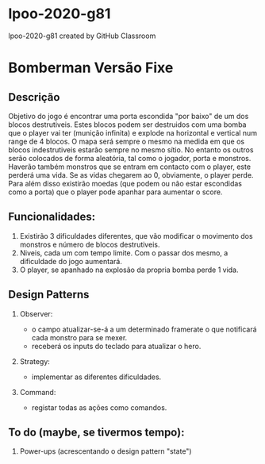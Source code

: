 # lpoo-2020-g81
lpoo-2020-g81 created by GitHub Classroom

# Bomberman Versão Fixe

## Descrição
Objetivo do jogo é encontrar uma porta escondida "por baixo" de um dos blocos destrutiveis.
Estes blocos podem ser destruidos com uma bomba que o player vai ter (munição infinita) e explode na horizontal e vertical num range de 4 blocos.
O mapa será sempre o mesmo na medida em que os blocos indestrutiveis estarão sempre no mesmo sítio. No entanto os outros serão colocados de forma aleatória, tal como o jogador, porta e monstros.
Haverão também monstros que se entram em contacto com o player, este perderá uma vida. Se as vidas chegarem ao 0, obviamente, o player perde.
Para além disso existirão moedas (que podem ou não estar escondidas como a porta) que o player pode apanhar para aumentar o score.

## Funcionalidades:
1. Existirão 3 dificuldades diferentes, que vão modificar o movimento dos monstros e número de blocos destrutiveis.
1. Niveis, cada um com tempo limite. Com o passar dos mesmo, a dificuldade do jogo aumentará.
1. O player, se apanhado na explosão da propria bomba perde 1 vida.

## Design Patterns
1. Observer: 
	- o campo atualizar-se-á a um determinado framerate o que notificará cada monstro para se mexer.
	- receberá os inputs do teclado para atualizar o hero.

1. Strategy:	
	- implementar as diferentes dificuldades.

1. Command: 	
	- registar todas as ações como comandos.

## To do (maybe, se tivermos tempo):
1. Power-ups (acrescentando o design pattern "state")
